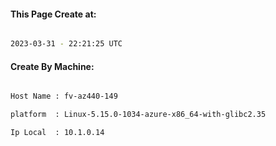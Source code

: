 
   
#### This Page Create at:

```bash

2023-03-31 - 22:21:25 UTC

```

#### Create By Machine:

```bash

Host Name : fv-az440-149

platform  : Linux-5.15.0-1034-azure-x86_64-with-glibc2.35

Ip Local  : 10.1.0.14

```

